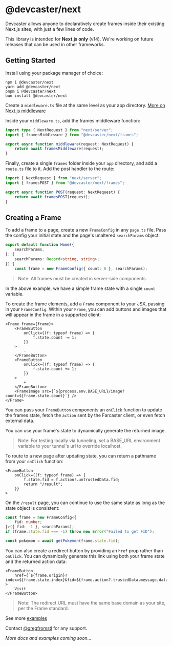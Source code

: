 # @devcaster/next

Devcaster allows anyone to declaratively create frames inside their existing Next.js sites, with just a few lines of code.

This library is intended for **Next.js only** (v14). We're working on future releases that can be used in other frameworks.

## Getting Started

Install using your package manager of choice:

```
npm i @devcaster/next
yarn add @devcaster/next
pnpm i @devcaster/next
bun install @devcaster/next
```

Create a `middleware.ts` file at the same level as your app directory. [More on Next.js middleware](https://nextjs.org/docs/app/building-your-application/routing/middleware)

Inside your `middleware.ts`, add the frames middleware function:

```TypeScript
import type { NextRequest } from "next/server";
import { framesMiddleware } from "@devcaster/next/frames";

export async function middleware(request: NextRequest) {
    return await framesMiddleware(request);
}
```

Finally, create a single `frames` folder inside your `app` directory, and add a `route.ts` file to it. Add the post handler to the route:

```TypeScript
import { NextRequest } from "next/server";
import { framesPOST } from "@devcaster/next/frames";

export async function POST(request: NextRequest) {
    return await framesPOST(request);
}
```

## Creating a Frame

To add a frame to a page, create a new `FrameConfig` in any `page.ts` file. Pass the config your initial state and the page's unaltered `searchParams` object:

```TypeScript
export default function Home({
    searchParams,
}: {
    searchParams: Record<string, string>;
}) {
    const frame = new FrameConfig({ count: 0 }, searchParams);
```

> Note: All frames must be created in server-side components.

In the above example, we have a simple frame state with a single `count` variable.

To create the frame elements, add a `Frame` component to your JSX, passing in your `FrameConfig`. Within your `Frame`, you can add buttons and images that will appear in the frame in a supported client:

```JSX
<Frame frame={frame}>
	<FrameButton
		onClick={(f: typeof frame) => {
			f.state.count -= 1;
		}}
	>
		-
	</FrameButton>
	<FrameButton
		onClick={(f: typeof frame) => {
			f.state.count += 1;
		}}
	>
		+
	</FrameButton>
	<FrameImage src={`${process.env.BASE_URL}/image?count=${frame.state.count}`} />
</Frame>
```

You can pass your `FrameButton` components an `onClick` function to update the frames state, fetch the `action` sent by the Farcaster client, or even fetch external data.

You can use your frame's state to dynamically generate the returned image.

> Note: For testing locally via tunneling, set a BASE_URL environment variable to your tunnel's url to override localhost.

To route to a new page after updating state, you can return a pathname from your `onClick` function:

```JSX
<FrameButton
	onClick={(f: typeof frame) => {
		f.state.fid = f.action!.untrustedData.fid;
		return "/result";
	}}
>
```

On the `/result` page, you can continue to use the same state as long as the state object is consistent:

```TypeScript
const frame = new FrameConfig<{
	fid: number;
}>({ fid: -1 }, searchParams);
if (frame.state.fid === -1) throw new Error("Failed to get FID");

const pokemon = await getPokemon(frame.state.fid);
```

You can also create a redirect button by providing an `href` prop rather than `onClick`. You can dynamically generate this link using both your frame state and the returned action data:

```JSX
<FrameButton
	href={`${frame.origin}?index=${frame.state.index}&fid=${frame.action?.trustedData.message.data.fid}`}
>
	Visit
</FrameButton>
```

> Note: The redirect URL must have the same base domain as your site, per the Frame standard.

See more [examples](https://github.com/gregfromstl/devcaster/tree/main/examples/next)

Contact [@gregfromstl](https://warpcast.com/gregfromstl) for any support.

_More docs and examples coming soon..._
